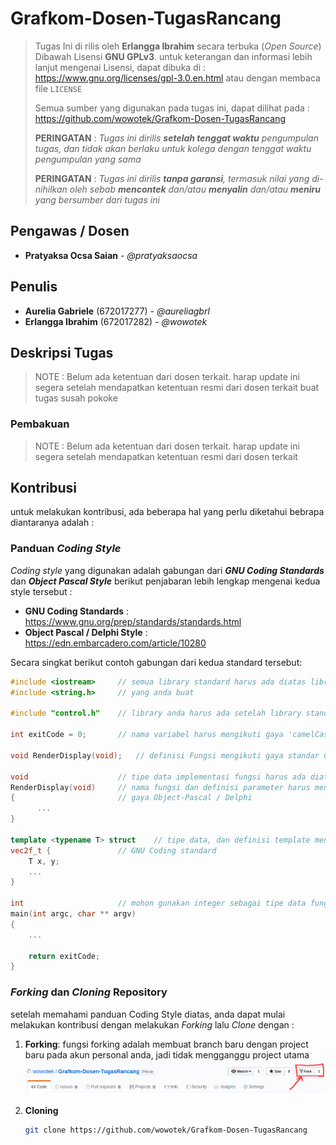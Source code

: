 # Grafkom-Dosen-TugasRancang

> Tugas Ini di rilis oleh  **Erlangga Ibrahim** secara terbuka (*Open Source*)
> Dibawah Lisensi **GNU GPLv3**. untuk keterangan dan informasi lebih lanjut mengenai
> Lisensi, dapat dibuka di : https://www.gnu.org/licenses/gpl-3.0.en.html
> atau dengan membaca file `LICENSE`
>  
> Semua sumber yang digunakan pada tugas ini, dapat dilihat pada :
> https://github.com/wowotek/Grafkom-Dosen-TugasRancang
>  
> **PERINGATAN** : *Tugas ini dirilis **setelah tenggat waktu** pengumpulan tugas, dan tidak akan berlaku untuk kolega dengan tenggat waktu pengumpulan yang sama*
>  
> **PERINGATAN** : *Tugas ini dirilis **tanpa garansi**, termasuk nilai yang di-nihilkan oleh sebab **mencontek** dan/atau **menyalin** dan/atau **meniru** yang bersumber dari tugas ini*

## Pengawas / Dosen

* **Pratyaksa Ocsa Saian** - *@pratyaksaocsa*

## Penulis

* **Aurelia Gabriele** (672017277) - *@aureliagbrl*
* **Erlangga Ibrahim** (672017282) - *@wowotek*

## Deskripsi Tugas

> NOTE : Belum ada ketentuan dari dosen terkait. harap update ini segera setelah mendapatkan ketentuan resmi dari dosen terkait
buat tugas susah pokoke

### Pembakuan

> NOTE : Belum ada ketentuan dari dosen terkait. harap update ini segera setelah mendapatkan ketentuan resmi dari dosen terkait

## Kontribusi

untuk melakukan kontribusi, ada beberapa hal yang perlu diketahui bebrapa diantaranya adalah :

### Panduan *Coding Style*

*Coding style* yang digunakan adalah gabungan dari **_GNU Coding Standards_** dan **_Object Pascal Style_** berikut penjabaran lebih lengkap mengenai kedua style tersebut :

* **GNU Coding Standards** : https://www.gnu.org/prep/standards/standards.html
* **Object Pascal / Delphi Style** : https://edn.embarcadero.com/article/10280

Secara singkat berikut contoh gabungan dari kedua standard tersebut:

```c++
#include <iostream>     // semua library standard harus ada diatas library-
#include <string.h>     // yang anda buat

#include "control.h"    // library anda harus ada setelah library standard

int exitCode = 0;       // nama variabel harus mengikuti gaya 'camelCase'

void RenderDisplay(void);   // definisi Fungsi mengikuti gaya standar C

void                    // tipe data implementasi fungsi harus ada diatas nama fungsi
RenderDisplay(void)     // nama fungsi dan definisi parameter harus mengikuti-
{                       // gaya Object-Pascal / Delphi
      ...
}

template <typename T> struct    // tipe data, dan definisi template mengikuti gaya-
vec2f_t {               // GNU Coding standard
    T x, y;
    ...  
}

int                     // mohon gunakan integer sebagai tipe data fungsi utama
main(int argc, char ** argv)
{
    ...

    return exitCode;
}

```

### *Forking* dan *Cloning* Repository

setelah memahami panduan Coding Style diatas, anda dapat mulai melakukan kontribusi dengan melakukan *Forking* lalu *Clone* dengan :

1. **Forking**:
fungsi forking adalah membuat branch baru dengan project baru pada akun personal anda, jadi tidak mengganggu project utama
![Forking](.readme/fork.png)

2. **Cloning**
    ```bash
    git clone https://github.com/wowotek/Grafkom-Dosen-TugasRancang
    ```